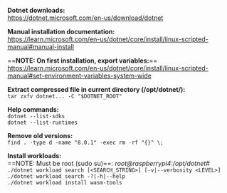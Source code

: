 **Dotnet downloads:** \
<https://dotnet.microsoft.com/en-us/download/dotnet>

**Manual installation documentation:** \
<https://learn.microsoft.com/en-us/dotnet/core/install/linux-scripted-manual#manual-install>

==**NOTE: On first installation, export variables:**== \
<https://learn.microsoft.com/en-us/dotnet/core/install/linux-scripted-manual#set-environment-variables-system-wide>

**Extract compressed file in current directory (/opt/dotnet/):** \
`tar zxfv dotnet... -C "$DOTNET_ROOT"`

**Help commands:** \
`dotnet --list-sdks` \
`dotnet --list-runtimes`

**Remove old versions:** \
`find . -type d -name "8.0.1" -exec rm -rf "{}" \;`

**Install workloads:** \
==NOTE: Must be root (sudo su)==: *root@raspberrypi4:/opt/dotnet#* \
`./dotnet workload search [<SEARCH_STRING>] [-v|--verbosity <LEVEL>]` \
`./dotnet workload search -?|-h|--help` \
`./dotnet workload install wasm-tools`

